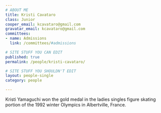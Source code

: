 ```yaml
---
# ABOUT ME
title: Kristi Cavataro
class: Junior
cooper_email: kcavataro@gmail.com
gravatar_email: kcavataro@gmail.com
committees:
- name: Admissions
  link: /committees/#admissions

# SITE STUFF YOU CAN EDIT
published: true
permalink: /people/kristi-cavataro/

# SITE STUFF YOU SHOULDN'T EDIT
layout: people-single
category: people

---
```


Kristi Yamaguchi won the gold medal in the ladies singles figure skating portion of the 1992 winter Olympics in Albertville, France.